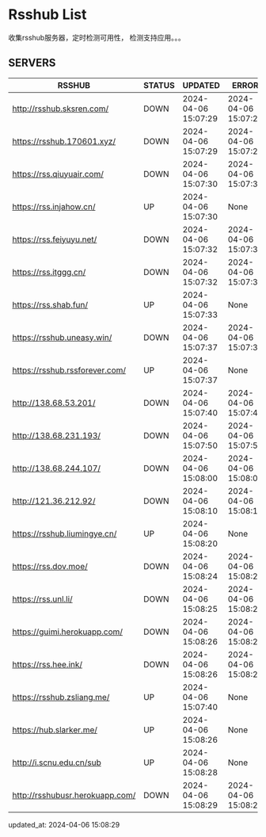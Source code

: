 # Rsshub List

收集rsshub服务器，定时检测可用性， 检测支持应用。。。


## SERVERS

|  RSSHUB   | STATUS  | UPDATED  | ERROR  | TWITTER |  
|  ----  | ----  | ----  | ----  | ---- |  
| http://rsshub.sksren.com/ | DOWN | 2024-04-06 15:07:29 | 2024-04-06 15:07:29 |  
| https://rsshub.170601.xyz/ | DOWN | 2024-04-06 15:07:29 | 2024-04-06 15:07:29 |  
| https://rss.qiuyuair.com/ | DOWN | 2024-04-06 15:07:30 | 2024-04-06 15:07:30 |  
| https://rss.injahow.cn/ | UP | 2024-04-06 15:07:30 | None ||  
| https://rss.feiyuyu.net/ | DOWN | 2024-04-06 15:07:32 | 2024-04-06 15:07:32 |  
| https://rss.itggg.cn/ | DOWN | 2024-04-06 15:07:32 | 2024-04-06 15:07:32 |  
| https://rss.shab.fun/ | UP | 2024-04-06 15:07:33 | None ||  
| https://rsshub.uneasy.win/ | DOWN | 2024-04-06 15:07:37 | 2024-04-06 15:07:37 |  
| https://rsshub.rssforever.com/ | UP | 2024-04-06 15:07:37 | None ||  
| http://138.68.53.201/ | DOWN | 2024-04-06 15:07:40 | 2024-04-06 15:07:40 |  
| http://138.68.231.193/ | DOWN | 2024-04-06 15:07:50 | 2024-04-06 15:07:50 |  
| http://138.68.244.107/ | DOWN | 2024-04-06 15:08:00 | 2024-04-06 15:08:00 |  
| http://121.36.212.92/ | DOWN | 2024-04-06 15:08:10 | 2024-04-06 15:08:10 |  
| https://rsshub.liumingye.cn/ | UP | 2024-04-06 15:08:20 | None ||  
| https://rss.dov.moe/ | DOWN | 2024-04-06 15:08:24 | 2024-04-06 15:08:24 |  
| https://rss.unl.li/ | DOWN | 2024-04-06 15:08:25 | 2024-04-06 15:08:25 |  
| https://guimi.herokuapp.com/ | DOWN | 2024-04-06 15:08:26 | 2024-04-06 15:08:26 |  
| https://rss.hee.ink/ | DOWN | 2024-04-06 15:08:26 | 2024-04-06 15:08:26 |  
| https://rsshub.zsliang.me/ | UP | 2024-04-06 15:07:40 | None |OK|  
| https://hub.slarker.me/ | UP | 2024-04-06 15:08:26 | None ||  
| http://i.scnu.edu.cn/sub | UP | 2024-04-06 15:08:28 | None ||  
| http://rsshubusr.herokuapp.com/ | DOWN | 2024-04-06 15:08:29 | 2024-04-06 15:08:29 |  
  

updated_at: 2024-04-06 15:08:29  

